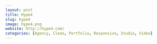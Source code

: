 ```yaml
---
layout: post
title: Hype4
slug: hype4
image: hype4.png
website: http://hype4.com/
categories: [Agency, Clean, Portfolio, Responsive, Studio, Video]
---
```

